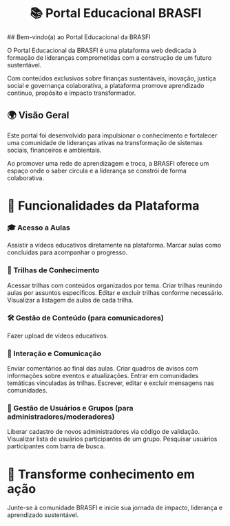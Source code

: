 <h1 align="center">📚 Portal Educacional BRASFI</h1>
## Bem-vindo(a) ao Portal Educacional da BRASFI

O Portal Educacional da BRASFI é uma plataforma web dedicada à formação de lideranças comprometidas com a construção de um futuro sustentável.

Com conteúdos exclusivos sobre finanças sustentáveis, inovação, justiça social e governança colaborativa, a plataforma promove aprendizado contínuo, propósito e impacto transformador.

## 🌍 Visão Geral

Este portal foi desenvolvido para impulsionar o conhecimento e fortalecer uma comunidade de lideranças ativas na transformação de sistemas sociais, financeiros e ambientais.

Ao promover uma rede de aprendizagem e troca, a BRASFI oferece um espaço onde o saber circula e a liderança se constrói de forma colaborativa.

# 🚀 Funcionalidades da Plataforma

### 🎓 Acesso a Aulas
Assistir a vídeos educativos diretamente na plataforma.
Marcar aulas como concluídas para acompanhar o progresso.
### 🧭 Trilhas de Conhecimento
Acessar trilhas com conteúdos organizados por tema.
Criar trilhas reunindo aulas por assuntos específicos.
Editar e excluir trilhas conforme necessário.
Visualizar a listagem de aulas de cada trilha.
### 🛠️ Gestão de Conteúdo (para comunicadores)
Fazer upload de vídeos educativos.
### 💬 Interação e Comunicação
Enviar comentários ao final das aulas.
Criar quadros de avisos com informações sobre eventos e atualizações.
Entrar em comunidades temáticas vinculadas às trilhas.
Escrever, editar e excluir mensagens nas comunidades.
### 👥 Gestão de Usuários e Grupos (para administradores/moderadores)
Liberar cadastro de novos administradores via código de validação.
Visualizar lista de usuários participantes de um grupo.
Pesquisar usuários participantes com barra de busca.
# 🌱 Transforme conhecimento em ação

Junte-se à comunidade BRASFI e inicie sua jornada de impacto, liderança e aprendizado sustentável.
